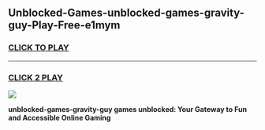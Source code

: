 
## Unblocked-Games-unblocked-games-gravity-guy-Play-Free-e1mym
<h3>
<a href="https://premium76.site?title=unblocked-games-gravity-guy&ref=18A1">CLICK TO PLAY</a></h3>
<hr>

<h3>
<a href="https://premium76.site?title=unblocked-games-gravity-guy&ref=18A1">CLICK 2 PLAY</a>
  
</h3>

<a href="https://premium76.site?title=unblocked-games-gravity-guy&ref=18A1"><img src="https://clearcache.store/games.png"></a>


**unblocked-games-gravity-guy games unblocked: Your Gateway to Fun and Accessible Online Gaming**
